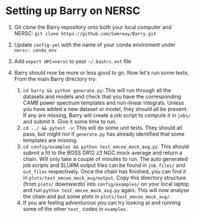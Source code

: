 # Setting up Barry on NERSC

1. Git clone the Barry repository onto both your local computer and NERSC: `git clone https://github.com/Samreay/Barry.git`



5. Update `config.yml` with the name of your conda enviroment under `nersc: conda_env`
6. Add `export HPC=nersc` to your `~/.bashrc.ext` file
7. Barry should now be more or less good to go. Now let's run some tests. From the main Barry directory try:
    1. `cd barry && python generate.py`: This will run through all the datasets and models and check
    that you have the corresponding CAMB power spectrum templates and non-linear integrals. Unless you have
    added a new dataset or model, they should all be present. If any are missing, Barry will create a job script 
    to compute it in `jobs/` and submit it. Give it some time to run.
    2. `cd ../ && pytest -v`: This will do some unit tests. They should all pass, but might not if `generate.py`
    has already identified that some templates are missing.
    3. `cd config/examples && python test_emcee_mock_avg.py`. This should submit a fit to the BOSS DR12 z3 NGC mock
    average and return a chain. Will only take a couple of minutes to run. The auto generated job scripts and 
    SLURM output files can be found in `job_files/` and `out_files` respectively. Once the chain has finished, 
    you can find it in `plots/test_emcee_mock_avg/output`. Copy this directory structure (from `plots/` downwards) 
    into `config/examples/` on your local laptop and run `python test_emcee_mock_avg.py` again. This will now 
    analyse the chain and put some plots in `plots/test_emcee_mock_avg/`.
    4. If you are feeling adventurous you can try looking at and running some of the other `test_` codes in `examples`.